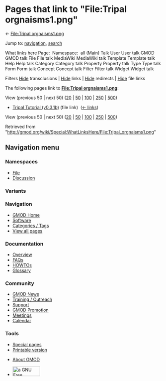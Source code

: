 <div id="mw-page-base" class="noprint">

</div>

<div id="mw-head-base" class="noprint">

</div>

<div id="content" class="mw-body" role="main">

<span id="top"></span>

<div id="mw-js-message" style="display:none;">

</div>



# <span dir="auto">Pages that link to "File:Tripal orgnaisms1.png"</span>

<div id="bodyContent">

<div id="contentSub">

← [File:Tripal
orgnaisms1.png](/wiki/File:Tripal_orgnaisms1.png "File:Tripal orgnaisms1.png")

</div>

<div id="jump-to-nav" class="mw-jump">

Jump to: [navigation](#mw-navigation), [search](#p-search)

</div>

<div id="mw-content-text">

What links here Page:  Namespace:  all (Main) Talk User User talk GMOD
GMOD talk File File talk MediaWiki MediaWiki talk Template Template talk
Help Help talk Category Category talk Property Property talk Type Type
talk Form Form talk Concept Concept talk Filter Filter talk Widget
Widget talk

Filters
[Hide](/mediawiki/index.php?title=Special:WhatLinksHere/File:Tripal_orgnaisms1.png&hidetrans=1 "Special:WhatLinksHere/File:Tripal orgnaisms1.png")
transclusions \|
[Hide](/mediawiki/index.php?title=Special:WhatLinksHere/File:Tripal_orgnaisms1.png&hidelinks=1 "Special:WhatLinksHere/File:Tripal orgnaisms1.png")
links \|
[Hide](/mediawiki/index.php?title=Special:WhatLinksHere/File:Tripal_orgnaisms1.png&hideredirs=1 "Special:WhatLinksHere/File:Tripal orgnaisms1.png")
redirects \|
[Hide](/mediawiki/index.php?title=Special:WhatLinksHere/File:Tripal_orgnaisms1.png&hideimages=1 "Special:WhatLinksHere/File:Tripal orgnaisms1.png")
file links

The following pages link to **[File:Tripal
orgnaisms1.png](/wiki/File:Tripal_orgnaisms1.png "File:Tripal orgnaisms1.png")**:

View (previous 50 \| next 50)
([20](/mediawiki/index.php?title=Special:WhatLinksHere/File:Tripal_orgnaisms1.png&limit=20 "Special:WhatLinksHere/File:Tripal orgnaisms1.png")
\|
[50](/mediawiki/index.php?title=Special:WhatLinksHere/File:Tripal_orgnaisms1.png&limit=50 "Special:WhatLinksHere/File:Tripal orgnaisms1.png")
\|
[100](/mediawiki/index.php?title=Special:WhatLinksHere/File:Tripal_orgnaisms1.png&limit=100 "Special:WhatLinksHere/File:Tripal orgnaisms1.png")
\|
[250](/mediawiki/index.php?title=Special:WhatLinksHere/File:Tripal_orgnaisms1.png&limit=250 "Special:WhatLinksHere/File:Tripal orgnaisms1.png")
\|
[500](/mediawiki/index.php?title=Special:WhatLinksHere/File:Tripal_orgnaisms1.png&limit=500 "Special:WhatLinksHere/File:Tripal orgnaisms1.png"))

- [Tripal Tutorial
  (v0.3.1b)](/wiki/Tripal_Tutorial_(v0.3.1b) "Tripal Tutorial (v0.3.1b)")
  (file link) ‎ <span class="mw-whatlinkshere-tools">([←
  links](/mediawiki/index.php?title=Special:WhatLinksHere&target=Tripal+Tutorial+%28v0.3.1b%29 "Special:WhatLinksHere"))</span>

View (previous 50 \| next 50)
([20](/mediawiki/index.php?title=Special:WhatLinksHere/File:Tripal_orgnaisms1.png&limit=20 "Special:WhatLinksHere/File:Tripal orgnaisms1.png")
\|
[50](/mediawiki/index.php?title=Special:WhatLinksHere/File:Tripal_orgnaisms1.png&limit=50 "Special:WhatLinksHere/File:Tripal orgnaisms1.png")
\|
[100](/mediawiki/index.php?title=Special:WhatLinksHere/File:Tripal_orgnaisms1.png&limit=100 "Special:WhatLinksHere/File:Tripal orgnaisms1.png")
\|
[250](/mediawiki/index.php?title=Special:WhatLinksHere/File:Tripal_orgnaisms1.png&limit=250 "Special:WhatLinksHere/File:Tripal orgnaisms1.png")
\|
[500](/mediawiki/index.php?title=Special:WhatLinksHere/File:Tripal_orgnaisms1.png&limit=500 "Special:WhatLinksHere/File:Tripal orgnaisms1.png"))

</div>

<div class="printfooter">

Retrieved from
"<http://gmod.org/wiki/Special:WhatLinksHere/File:Tripal_orgnaisms1.png>"

</div>

<div id="catlinks" class="catlinks catlinks-allhidden">

</div>

<div class="visualClear">

</div>

</div>

</div>

<div id="mw-navigation">

## Navigation menu

<div id="mw-head">



<div id="left-navigation">

<div id="p-namespaces" class="vectorTabs" role="navigation"
aria-labelledby="p-namespaces-label">

### Namespaces

- <span id="ca-nstab-image"><a href="/wiki/File:Tripal_orgnaisms1.png" accesskey="c"
  title="View the file page [c]">File</a></span>
- <span id="ca-talk"><a
  href="/mediawiki/index.php?title=File_talk:Tripal_orgnaisms1.png&amp;action=edit&amp;redlink=1"
  accesskey="t"
  title="Discussion about the content page [t]">Discussion</a></span>

</div>

<div id="p-variants" class="vectorMenu emptyPortlet" role="navigation"
aria-labelledby="p-variants-label">

### 

### Variants[](#)

<div class="menu">

</div>

</div>

</div>

<div id="right-navigation">





</div>



</div>

</div>

</div>

<div id="mw-panel">

<div id="p-logo" role="banner">

<a href="/wiki/Main_Page"
style="background-image: url(http://gmod.org/images/GMOD-cogs.png);"
title="Visit the main page"></a>

</div>

<div id="p-Navigation" class="portal" role="navigation"
aria-labelledby="p-Navigation-label">

### Navigation

<div class="body">

- <span id="n-GMOD-Home">[GMOD Home](/wiki/Main_Page)</span>
- <span id="n-Software">[Software](/wiki/GMOD_Components)</span>
- <span id="n-Categories-.2F-Tags">[Categories /
  Tags](/wiki/Categories)</span>
- <span id="n-View-all-pages">[View all
  pages](/wiki/Special:AllPages)</span>

</div>

</div>

<div id="p-Documentation" class="portal" role="navigation"
aria-labelledby="p-Documentation-label">

### Documentation

<div class="body">

- <span id="n-Overview">[Overview](/wiki/Overview)</span>
- <span id="n-FAQs">[FAQs](/wiki/Category:FAQ)</span>
- <span id="n-HOWTOs">[HOWTOs](/wiki/Category:HOWTO)</span>
- <span id="n-Glossary">[Glossary](/wiki/Glossary)</span>

</div>

</div>

<div id="p-Community" class="portal" role="navigation"
aria-labelledby="p-Community-label">

### Community

<div class="body">

- <span id="n-GMOD-News">[GMOD News](/wiki/GMOD_News)</span>
- <span id="n-Training-.2F-Outreach">[Training /
  Outreach](/wiki/Training_and_Outreach)</span>
- <span id="n-Support">[Support](/wiki/Support)</span>
- <span id="n-GMOD-Promotion">[GMOD
  Promotion](/wiki/GMOD_Promotion)</span>
- <span id="n-Meetings">[Meetings](/wiki/Meetings)</span>
- <span id="n-Calendar">[Calendar](/wiki/Calendar)</span>

</div>

</div>

<div id="p-tb" class="portal" role="navigation"
aria-labelledby="p-tb-label">

### Tools

<div class="body">

- <span id="t-specialpages"><a href="/wiki/Special:SpecialPages" accesskey="q"
  title="A list of all special pages [q]">Special pages</a></span>
- <span id="t-print"><a
  href="/mediawiki/index.php?title=Special:WhatLinksHere/File:Tripal_orgnaisms1.png&amp;printable=yes"
  rel="alternate" accesskey="p"
  title="Printable version of this page [p]">Printable version</a></span>

</div>

</div>

</div>

</div>

<div id="footer" role="contentinfo">

- <span id="footer-places-about">[About
  GMOD](/wiki/GMOD:About "GMOD:About")</span>

<!-- -->

- <span id="footer-copyrightico">[<img src="http://www.gnu.org/graphics/gfdl-logo-small.png" width="88"
  height="31" alt="a GNU Free Documentation License" />](http://www.gnu.org/licenses/fdl-1.3.html)</span>




</div>
